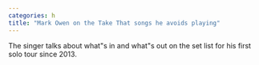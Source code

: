 ```yaml
---
categories: h
title: "Mark Owen on the Take That songs he avoids playing"
---
```

The singer talks about what"s in and what"s out on the set list for his first solo tour since 2013.